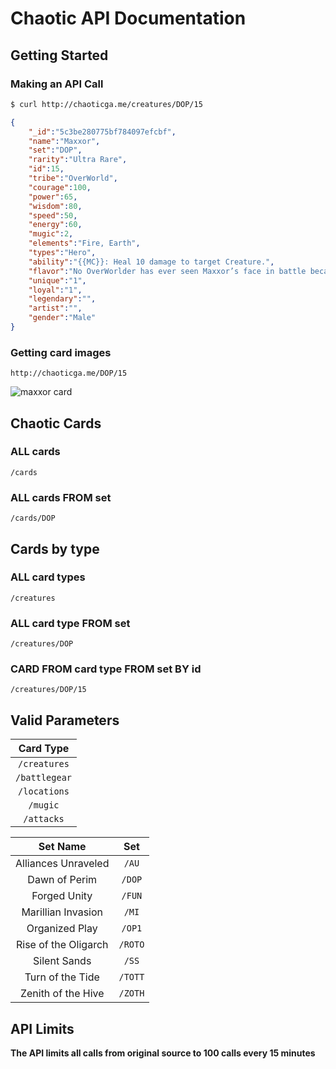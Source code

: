 # Chaotic API Documentation

## Getting Started

### Making an API Call

```sh
$ curl http://chaoticga.me/creatures/DOP/15
```

```json
{
    "_id":"5c3be280775bf784097efcbf",
    "name":"Maxxor",
    "set":"DOP",
    "rarity":"Ultra Rare",
    "id":15,
    "tribe":"OverWorld",
    "courage":100,
    "power":65,
    "wisdom":80,
    "speed":50,
    "energy":60,
    "mugic":2,
    "elements":"Fire, Earth",
    "types":"Hero",
    "ability":"{{MC}}: Heal 10 damage to target Creature.",
    "flavor":"No OverWorlder has ever seen Maxxor’s face in battle because he is always in the frontline, leading the charge!","brainwashed":"",
    "unique":"1",
    "loyal":"1",
    "legendary":"",
    "artist":"",
    "gender":"Male"
}
```

### Getting card images

```http://chaoticga.me/DOP/15```

![maxxor card](./assets/DOP/15.png "maxxor card")

## Chaotic Cards

### ALL cards

```/cards```

### ALL cards FROM set

```/cards/DOP```

## Cards by type

### ALL card types

```/creatures```

### ALL card type FROM set

```/creatures/DOP```

### CARD FROM card type FROM set BY id

```/creatures/DOP/15```

## Valid Parameters

|Card Type|
|:-:|
|```/creatures```|
|```/battlegear```|
|```/locations```|
|```/mugic```|
|```/attacks```|

|Set Name|Set|
|:-:|:-:|
|Alliances Unraveled|```/AU```|
|Dawn of Perim|```/DOP```|
|Forged Unity|```/FUN```|
|Marillian Invasion|```/MI```|
|Organized Play|```/OP1```|
|Rise of the Oligarch|```/ROTO```|
|Silent Sands|```/SS```|
|Turn of the Tide|```/TOTT```|
|Zenith of the Hive|```/ZOTH```|

## API Limits

**The API limits all calls from original source to 100 calls every 15 minutes**
